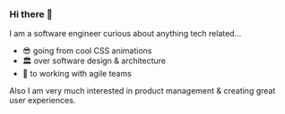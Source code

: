 ### Hi there 👋

I am a software engineer curious about anything tech related...
- 😎 going from cool CSS animations 
- 🏛️ over software design & architecture 
- 👭 to working with agile teams

Also I am very much interested in product management & creating great user experiences.
